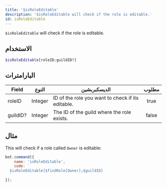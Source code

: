 ```yaml
---
title: '$isRoleEditable'
description: '$isRoleEditable will check if the role is editable.'
id: isRoleEditable
---
```


`$isRoleEditable` will check if the role is editable.

## الاستخدام

```php
$isRoleEditable[roleID;guildID?]
```

## البارامترات

| Field    | النوع   | الديسكبربشين                                      | مطلوب |
| -------- | ------- | ------------------------------------------------- |:-----:|
| roleID   | Integer | ID of the role you want to check if its editable. | true  |
| guildID? | Integer | The ID of the guild where the role exists.        | false |

## مثال

This will check if a role called `Owner` is editable:

```javascript
bot.command({
    name: 'isRoleEditable',
    code: `
  $isRoleEditable[$findRole[Owner];$guildID]
  `
});
```
